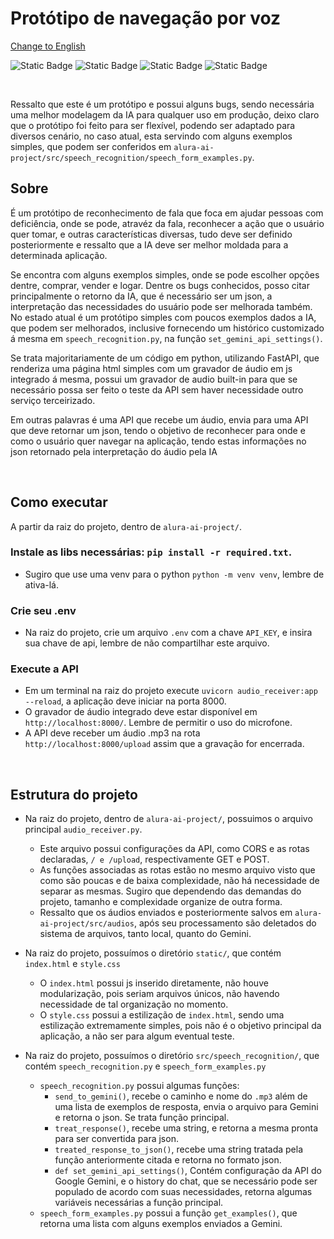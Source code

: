 # Protótipo de navegação por voz

[Change to English](./README_ENG.md)

![Static Badge](https://img.shields.io/badge/Gemini-blue)
![Static Badge](https://img.shields.io/badge/Python-orange)
![Static Badge](https://img.shields.io/badge/FastApi-green)
![Static Badge](https://img.shields.io/badge/JSON-yellow)


<br>

Ressalto que este é um protótipo e possui alguns bugs, sendo necessária uma melhor modelagem da IA para qualquer uso em 
produção, deixo claro que o protótipo foi feito para ser flexível, podendo ser adaptado para diversos cenário, no caso 
atual, esta servindo com alguns exemplos simples, que podem ser conferidos em `alura-ai-project/src/speech_recognition/speech_form_examples.py`.

## Sobre

É um protótipo de reconhecimento de fala que foca em ajudar pessoas com deficiência, onde se pode, atravéz da fala, 
reconhecer a ação que o usuário quer tomar, e outras características diversas, tudo deve ser definido posteriormente e 
ressalto que a IA deve ser melhor moldada para a determinada aplicação.

Se encontra com alguns exemplos simples, onde se pode escolher opções dentre, comprar, vender e logar.
Dentre os bugs conhecidos, posso citar principalmente o retorno da IA, que é necessário ser um json, a interpretação das
necessidades do usuário pode ser melhorada também. No estado atual é um protótipo simples com poucos exemplos dados a IA,
que podem ser melhorados, inclusive fornecendo um histórico customizado á mesma em `speech_recognition.py`, na função 
`set_gemini_api_settings()`.

Se trata majoritariamente de um código em python, utilizando FastAPI, que renderiza uma página html simples com um gravador
de áudio em js integrado á mesma, possui um gravador de audio built-in para que se necessário possa ser feito o teste da API
sem haver necessidade outro serviço terceirizado.

Em outras palavras é uma API que recebe um áudio, envia para uma API que deve retornar um json, tendo o objetivo de
reconhecer para onde e como o usuário quer navegar na aplicação, tendo estas informações no json retornado pela interpretação
do áudio pela IA

<br>

## Como executar

A partir da raiz do projeto, dentro de `alura-ai-project/`.


### Instale as libs necessárias: `pip install -r required.txt`.
* Sugiro que use uma venv para o python `python -m venv venv`, lembre de ativa-lá.

### Crie seu .env
* Na raiz do projeto, crie um arquivo `.env` com a chave `API_KEY`, e insira sua chave de api, lembre de não compartilhar este arquivo.

### Execute a API
* Em um terminal na raiz do projeto execute `uvicorn audio_receiver:app --reload`, a aplicação deve iniciar na porta 8000.
* O gravador de áudio integrado deve estar disponível em `http://localhost:8000/`. Lembre de permitir o uso do microfone.
* A API deve receber um áudio .mp3 na rota `http://localhost:8000/upload` assim que a gravação for encerrada.

<br>

## Estrutura do projeto

* Na raiz do projeto, dentro de `alura-ai-project/`, possuimos o arquivo principal `audio_receiver.py`.
  * Este arquivo possui configurações da API, como CORS e as rotas declaradas, `/ e /upload`, respectivamente GET e POST.
  * As funções associadas as rotas estão no mesmo arquivo visto que como são poucas e de baixa complexidade, não há necessidade de separar as mesmas. Sugiro que dependendo das demandas do projeto, tamanho e complexidade organize de outra forma.
  * Ressalto que os áudios enviados e posteriormente salvos em `alura-ai-project/src/audios`, após seu processamento são deletados do sistema de arquivos, tanto local, quanto do Gemini.


* Na raiz do projeto, possuímos o diretório `static/`, que contém `index.html` e `style.css`
  * O `index.html` possui js inserido diretamente, não houve modularização, pois seriam arquivos únicos, não havendo necessidade de tal organização no momento.
  * O `style.css` possui a estilização de `index.html`, sendo uma estilização extremamente simples, pois não é o objetivo principal da aplicação, a não ser para algum eventual teste.
  

* Na raiz do projeto, possuímos o diretório `src/speech_recognition/`, que contém `speech_recognition.py` e `speech_form_examples.py`
  * `speech_recognition.py` possui algumas funções: <br>
    * `send_to_gemini()`, recebe o caminho e nome do `.mp3` além de uma lista de exemplos de resposta, envia o arquivo para Gemini e retorna o json. Se trata função principal.
    * `treat_response()`, recebe uma string, e retorna a mesma pronta para ser convertida para json.
    * `treated_response_to_json()`, recebe uma string tratada pela função anteriormente citada e retorna no formato json.
    * `def set_gemini_api_settings()`, Contém configuração da API do Google Gemini, e o history do chat, que se necessário pode ser populado de acordo com suas necessidades, retorna algumas variáveis necessárias a função principal.
  * `speech_form_examples.py` possui a função `get_examples()`, que retorna uma lista com alguns exemplos enviados a Gemini.